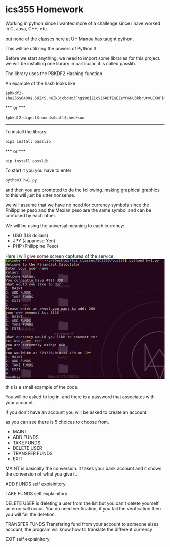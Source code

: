 # ics355 Homework

Working in python since i wanted more of a challenge since i have worked in C, Java,
C++, etc.

but none of the classes here at UH Manoa has taught python.

This will be utilizing the powers of Python 3.

Before we start anything, we need to import some libraries for this project.
we will be installing one library in particular. it is called passlib.

The library uses the PBKDF2 Hashing function

An example of the hash looks like

```
$pbkdf2-sha256$6400$.6UI/S.nXIk8jcbdHx3Fhg$98jZicV16ODfEsEZeYPGHU3kbrUrvUEXOPimVSQDD44
```

*** or ***
```
$pbkdf2-digest$rounds$salt$checksum
```
---
To install the library
```
pip3 install passlib
```
*** or ***
```
pip install passlib
```

To start it you you have to enter
```
python3 hw1.py
```

and then you are prompted to do the following. making graphical graphics to this will just be utter nonsense.

we will assume that we have no need for currency symbols since the Philippine peso and the Mexian peso are the same symbol and can be confused by each other.

We will be using the universal meaning to each currency:
+ USD (US dollars)
+ JPY (Japanese Yen)
+ PHP (Philippine Peso)

Here i will give some screen captures of the service
![screenshot](a_shot.png)

this is a small example of the code.

You will be asked to log in. and there is a password that associates with your account.

If you don't have an account you will be asked to create an account. 

as you can see there is 5 choices to choose from.
+ MAINT
+ ADD FUNDS
+ TAKE FUNDS
+ DELETE USER
+ TRANSFER FUNDS
+ EXIT

MAINT is basically the conversion. it takes your bank account and it shows the conversion of what you give it.

ADD FUNDS self explainitory

TAKE FUNDS self explainitory

DELETE USER is deleting a user from the list but you can't delete yourself. an error will occur. You do need verification, if you fail the verification then you will fail the deletion.

TRANSFER FUNDS Transfering fund from your account to someone elses account, the program will know how to translate the different currency

EXIT self explainitory
